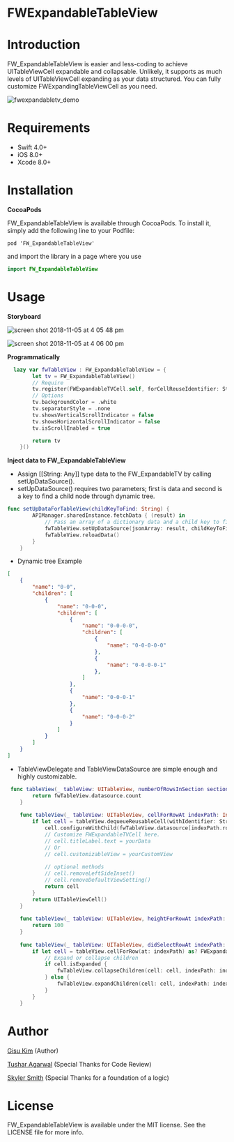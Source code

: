 # FWExpandableTableView

# Introduction
FW_ExpandableTableView is easier and less-coding to achieve UITableViewCell expandable and collapsable. Unlikely, it supports as much levels of UITableViewCell expanding as your data structured. You can fully customize FWExpandingTableViewCell as you need.


![fwexpandabletv_demo](https://user-images.githubusercontent.com/16994445/48033026-87dd0200-e10e-11e8-9725-58e1cca5ed9e.gif)
# Requirements
 - Swift 4.0+
 - iOS 8.0+ 
 - Xcode 8.0+
# Installation

**CocoaPods**

FW_ExpandableTableView is available  through CocoaPods. To install it, simply add the following line to your Podfile:
```pod
pod 'FW_ExpandableTableView'
```
and import the library in a page where you use 
```swift
import FW_ExpandableTableView
```

# Usage
**Storyboard**

![screen shot 2018-11-05 at 4 05 48 pm](https://user-images.githubusercontent.com/16994445/48034570-ce355f80-e114-11e8-9bda-1255203396b8.jpg)

![screen shot 2018-11-05 at 4 06 00 pm](https://user-images.githubusercontent.com/16994445/48034592-e2795c80-e114-11e8-85d6-64dd2eafba2d.jpg)


**Programmatically**

```swift
  lazy var fwTableView : FW_ExpandableTableView = {
        let tv = FW_ExpandableTableView()
        // Require
        tv.register(FWExpandableTVCell.self, forCellReuseIdentifier: String(describing: FWExpandableTVCell.self))
        // Options
        tv.backgroundColor = .white
        tv.separatorStyle = .none
        tv.showsVerticalScrollIndicator = false
        tv.showsHorizontalScrollIndicator = false
        tv.isScrollEnabled = true

        return tv
    }()
```

**Inject data to FW_ExpandableTableView**

- Assign [[String: Any]] type data to the FW_ExpandableTV by calling setUpDataSource().
- setUpDataSource() requires two parameters; first is data and second is a key to find a child node through dynamic tree.
```swift
func setUpDataForTableView(childKeyToFind: String) {
        APIManager.sharedInstance.fetchData { (result) in
            // Pass an array of a dictionary data and a child key to find child node data in data structure.
            fwTableView.setUpDataSource(jsonArray: result, childKeyToFind: childKeyToFind)
            fwTableView.reloadData()
        }
    }
```
- Dynamic tree Example
```json
[
	{
		"name": "0-0",
		"children": [
			{
				"name": "0-0-0",
				"children": [
					{
						"name": "0-0-0-0",
						"children": [
							{
								"name": "0-0-0-0-0"
							},
							{
								"name": "0-0-0-0-1"
							},
						]	
					},
					{
						"name": "0-0-0-1"
					},
					{
						"name": "0-0-0-2"
					}
				]	
			}
		]
	}
]

```
- TableViewDelegate and TableViewDataSource are simple enough and highly customizable.  

```swift
 func tableView(_ tableView: UITableView, numberOfRowsInSection section: Int) -> Int {
        return fwTableView.datasource.count
    }
    
    func tableView(_ tableView: UITableView, cellForRowAt indexPath: IndexPath) -> UITableViewCell {
        if let cell = tableView.dequeueReusableCell(withIdentifier: String(describing: FWExpandableTVCell.self), for: indexPath) as? FWExpandableTVCell {
            cell.configureWithChild(fwTableView.datasource[indexPath.row])
            // Customize FWExpandableTVCell here.
            // cell.titleLabel.text = yourData
            // Or
            // cell.customizableView = yourCustomView
            
            // optional methods
            // cell.removeLeftSideInset()
            // cell.removeDefaultViewSetting()
            return cell
        }
        return UITableViewCell()
    }
    
    func tableView(_ tableView: UITableView, heightForRowAt indexPath: IndexPath) -> CGFloat {
        return 100
    }
    
    func tableView(_ tableView: UITableView, didSelectRowAt indexPath: IndexPath) {
        if let cell = tableView.cellForRow(at: indexPath) as? FWExpandableTVCell, cell.isExpandable {
            // Expand or collapse children
            if cell.isExpanded {
                fwTableView.collapseChildren(cell: cell, indexPath: indexPath)
            } else {
                fwTableView.expandChildren(cell: cell, indexPath: indexPath)
            }
        }
    }
```



# Author
 [Gisu Kim](https://www.linkedin.com/in/gisu-kim-b162a0127/) (Author)
 
 [Tushar Agarwal](https://www.linkedin.com/in/tusharagarwal10/) (Special Thanks for Code Review)
 
 [Skyler Smith](https://www.linkedin.com/in/skyler-smith-670979103/) (Special Thanks for a foundation of a logic)
# License
FW_ExpandableTableView is available under the MIT license. See the LICENSE file for more info.
